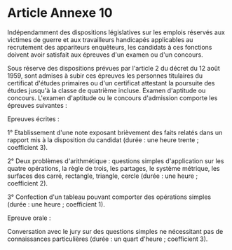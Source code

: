 # Article Annexe 10

Indépendamment des dispositions législatives sur les emplois réservés aux victimes de guerre et aux travailleurs handicapés applicables au recrutement des appariteurs enquêteurs, les candidats à ces fonctions doivent avoir satisfait aux épreuves d'un examen ou d'un concours.

Sous réserve des dispositions prévues par l'article 2 du décret du 12 août 1959, sont admises à subir ces épreuves les personnes titulaires du certificat d'études primaires ou d'un certificat attestant la poursuite des études jusqu'à la classe de quatrième incluse.                 Examen d'aptitude ou concours.    L'examen d'aptitude ou le concours d'admission comporte les épreuves suivantes :

Epreuves écrites :

1° Etablissement d'une note exposant brièvement des faits relatés dans un rapport mis à la disposition du candidat (durée : une heure trente ; coefficient 3).

2° Deux problèmes d'arithmétique : questions simples d'application sur les quatre opérations, la règle de trois, les partages, le système métrique, les surfaces des carré, rectangle, triangle, cercle (durée : une heure ; coefficient 2).

3° Confection d'un tableau pouvant comporter des opérations simples (durée : une heure ; coefficient 1).

Epreuve orale :

Conversation avec le jury sur des questions simples ne nécessitant pas de connaissances particulières (durée : un quart d'heure ; coefficient 3).
